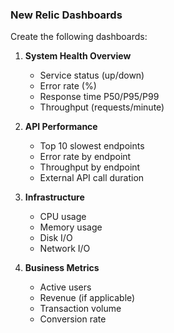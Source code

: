 ### New Relic Dashboards

Create the following dashboards:

1. **System Health Overview**
   - Service status (up/down)
   - Error rate (%)
   - Response time P50/P95/P99
   - Throughput (requests/minute)

2. **API Performance**
   - Top 10 slowest endpoints
   - Error rate by endpoint
   - Throughput by endpoint
   - External API call duration

3. **Infrastructure**
   - CPU usage
   - Memory usage
   - Disk I/O
   - Network I/O

4. **Business Metrics**
   - Active users
   - Revenue (if applicable)
   - Transaction volume
   - Conversion rate
